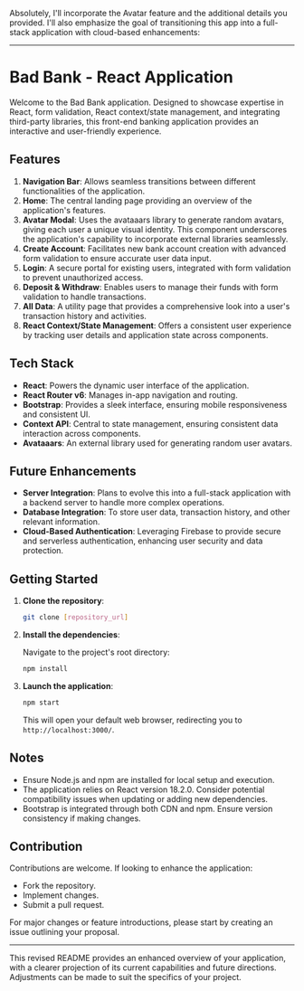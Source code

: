 Absolutely, I'll incorporate the Avatar feature and the additional details you provided. I'll also emphasize the goal of transitioning this app into a full-stack application with cloud-based enhancements:

---

# Bad Bank - React Application

Welcome to the Bad Bank application. Designed to showcase expertise in React, form validation, React context/state management, and integrating third-party libraries, this front-end banking application provides an interactive and user-friendly experience.

## Features

1. **Navigation Bar**: Allows seamless transitions between different functionalities of the application.
2. **Home**: The central landing page providing an overview of the application's features.
3. **Avatar Modal**: Uses the avataaars library to generate random avatars, giving each user a unique visual identity. This component underscores the application's capability to incorporate external libraries seamlessly.
4. **Create Account**: Facilitates new bank account creation with advanced form validation to ensure accurate user data input.
5. **Login**: A secure portal for existing users, integrated with form validation to prevent unauthorized access.
6. **Deposit & Withdraw**: Enables users to manage their funds with form validation to handle transactions.
7. **All Data**: A utility page that provides a comprehensive look into a user's transaction history and activities.
8. **React Context/State Management**: Offers a consistent user experience by tracking user details and application state across components.

## Tech Stack

- **React**: Powers the dynamic user interface of the application.
- **React Router v6**: Manages in-app navigation and routing.
- **Bootstrap**: Provides a sleek interface, ensuring mobile responsiveness and consistent UI.
- **Context API**: Central to state management, ensuring consistent data interaction across components.
- **Avataaars**: An external library used for generating random user avatars.

## Future Enhancements

- **Server Integration**: Plans to evolve this into a full-stack application with a backend server to handle more complex operations.
- **Database Integration**: To store user data, transaction history, and other relevant information.
- **Cloud-Based Authentication**: Leveraging Firebase to provide secure and serverless authentication, enhancing user security and data protection.

## Getting Started

1. **Clone the repository**:

   ```bash
   git clone [repository_url]
   ```

2. **Install the dependencies**:

   Navigate to the project's root directory:

   ```bash
   npm install
   ```

3. **Launch the application**:

   ```bash
   npm start
   ```

   This will open your default web browser, redirecting you to `http://localhost:3000/`.

## Notes

- Ensure Node.js and npm are installed for local setup and execution.
- The application relies on React version 18.2.0. Consider potential compatibility issues when updating or adding new dependencies.
- Bootstrap is integrated through both CDN and npm. Ensure version consistency if making changes.

## Contribution

Contributions are welcome. If looking to enhance the application:
- Fork the repository.
- Implement changes.
- Submit a pull request.

For major changes or feature introductions, please start by creating an issue outlining your proposal.

---

This revised README provides an enhanced overview of your application, with a clearer projection of its current capabilities and future directions. Adjustments can be made to suit the specifics of your project.
